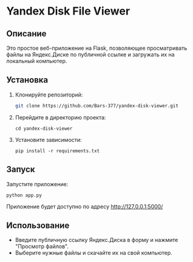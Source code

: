 # Yandex Disk File Viewer

## Описание

Это простое веб-приложение на Flask, позволяющее просматривать файлы на Яндекс.Диске по публичной ссылке и загружать их на локальный компьютер.

## Установка

1. Клонируйте репозиторий:
    ```bash
    git clone https://github.com/Bars-377/yandex-disk-viewer.git
    ```

2. Перейдите в директорию проекта:
    ```
    cd yandex-disk-viewer
    ```

3. Установите зависимости:
    ```
    pip install -r requirements.txt
    ```

## Запуск

Запустите приложение:

```
python app.py
```

Приложение будет доступно по адресу http://127.0.0.1:5000/

## Использование

- Введите публичную ссылку Яндекс.Диска в форму и нажмите "Просмотр файлов".
- Выберите нужные файлы и скачайте их на свой компьютер.